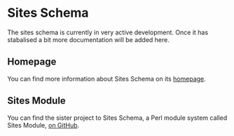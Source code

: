 # Sites Schema

The sites schema is currently in very active development. Once it has stabalised a bit more documentation will be added here.

## Homepage

You can find more information about Sites Schema on its [homepage].

## Sites Module

You can find the sister project to Sites Schema, a Perl module system called Sites Module, [on GitHub](https://github.com/sharphosting/sites-module).

[homepage]: https://www.sharphosting.uk/schemas/sites
